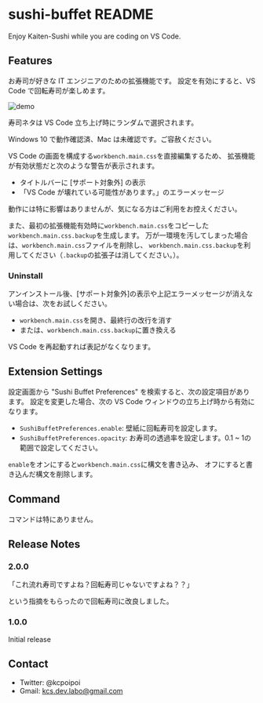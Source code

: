 # sushi-buffet README

Enjoy Kaiten-Sushi while you are coding on VS Code.

## Features

お寿司が好きな IT エンジニアのための拡張機能です。
設定を有効にすると、VS Code で回転寿司が楽しめます。

![demo](kaiten_sushi_release.gif)

寿司ネタは VS Code 立ち上げ時にランダムで選択されます。

Windows 10 で動作確認済、Mac は未確認です。ご容赦ください。

VS Code の画面を構成する`workbench.main.css`を直接編集するため、
拡張機能が有効状態だと次のような警告が表示されます。

* タイトルバーに \[サポート対象外] の表示
* 「VS Code が壊れている可能性があります。」のエラーメッセージ

動作には特に影響はありませんが、気になる方はご利用をお控えください。

また、最初の拡張機能有効時に`workbench.main.css`をコピーした`workbench.main.css.backup`を生成します。
万が一環境を汚してしまった場合は、`workbench.main.css`ファイルを削除し、
`workbench.main.css.backup`を利用してください（`.backup`の拡張子は消してください。）。

### Uninstall

アンインストール後、\[サポート対象外]の表示や上記エラーメッセージが消えない場合は、次をお試しください。

* `workbench.main.css`を開き、最終行の改行を消す
* または、`workbench.main.css.backup`に置き換える

VS Code を再起動すれば表記がなくなります。

## Extension Settings

設定画面から "Sushi Buffet Preferences" を検索すると、次の設定項目があります。
設定を変更した場合、次の VS Code ウィンドウの立ち上げ時から有効になります。

* `SushiBuffetPreferences.enable`: 壁紙に回転寿司を設定します。
* `SushiBuffetPreferences.opacity`: お寿司の透過率を設定します。0.1 ~ 1の範囲で設定してください。

`enable`をオンにすると`workbench.main.css`に構文を書き込み、
オフにすると書き込んだ構文を削除します。

## Command

コマンドは特にありません。

## Release Notes

### 2.0.0

「これ流れ寿司ですよね？回転寿司じゃないですよね？？」

という指摘をもらったので回転寿司に改良しました。

### 1.0.0

Initial release

## Contact

* Twitter: @kcpoipoi
* Gmail: kcs.dev.labo@gmail.com